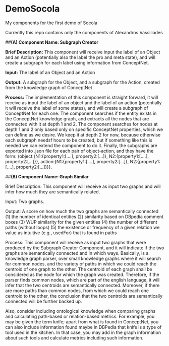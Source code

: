 # DemoSocola
My components for the first demo of Socola


Currently this repo contains only the components of Alexandros Vassiliades


##**(A) Component Name: Subgraph Creator**

**Brief Description:** This component will receive input the label of an Object and an Action (potentially also the label the pro and meta state), and will create a subgraph for each label using information from ConceptNet.

**Input:** The label of an Object and an Action

**Output:** A subgraph for the Object, and a subgraph for the Action, created from the knowledge graph of ConceptNet

**Process:**
The implementation of this component is straight forward, it will receive as input the label of an object and the label of an action (potentially it will receive the label of some states), and will create a subgraph of ConceptNet for each one. The component searches if the entity exists in the ConceptNet knowledge graph, and extracts all the nodes that are connected with it at depth 1 and 2. The component searches for nodes at depth 1 and 2 only based only on specific ConceptNet properties, which we can define as we desire. We keep it at depth 2 for now, because otherwise each subgraph needsf hours to be created, but if something like this is needed we can extend the component to do it. Finally, the subgraphs are exported into .json file for each pair of object-action, and they have the form:
{object:{N1:{property1:[....], property2:[...]}, N2:{property1:[....], property2:[...]}}, action:{N1:{property1:[....], property2:[...]}, N2:{property1:[....], property2:[...]}}}.



##**(B) Component Name: Graph Similar**

Brief Description: This component will receive as input two graphs and will infer how much they are semantically related.

Input: Two graphs.

Output: A score on how much the two graphs are semantically connected
        (1) the number of identical entities 
        (2) similarity based on DBpedia comment boxes
        (3) WUP similarity for the given entities
        (4) the number of different paths (without loops)
        (5) the existence or frequency of a given relation we value as intuitive (e.g., usedFor) that is found in paths
        
Process:
This component will receive as input two graphs that were produced by the Subgraph Creator Component, and it will indicate if the two graphs are semantically connected and in which ways. Basically, is a knowledge graph parser, over small knowledge graphs where it will search for common nodes, and the variety of paths in which we could reach the centroid of one graph to the other. The centroid of each graph shall be considered as the node for which the graph was created. Therefore, if the parser finds common nodes, which are part of the english language,  it will infer that the two centroids are semantically connected. Moreover, if there are more paths than common nodes, from which we could reach one centroid to the other, the conclusion that the two centroids are semantically connected will be further backed up.

Also, consider including ontological knowledge when comparing graphs and calculating path-based or relation-based metrics. For example, you may be given the term knife; apart from what is found in ConceptNet, you can also include information found maybe in DBPedia that knife is a type of tool used in the kitchen. In that case, you may add in the graph information about such tools and calculate metrics including such information.

